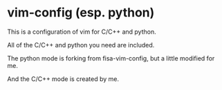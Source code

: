 vim-config (esp. python)
==========


This is a configuration of vim for C/C++ and python.

All of the C/C++ and python you need are included.

The python mode is forking from fisa-vim-config, but a little modified for me.

And the C/C++ mode is created by me.


